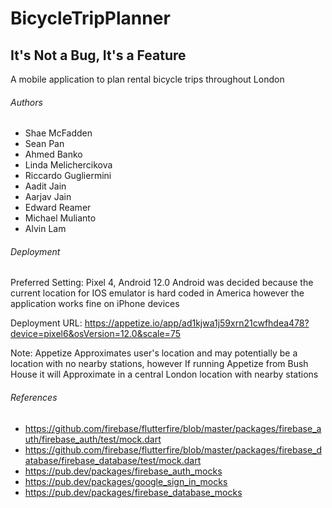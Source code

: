 # BicycleTripPlanner
## It's Not a Bug, It's a Feature
A mobile application to plan rental bicycle trips throughout London

###### Authors
- Shae McFadden
- Sean Pan
- Ahmed Banko
- Linda Melichercikova
- Riccardo Gugliermini
- Aadit Jain
- Aarjav Jain
- Edward Reamer
- Michael Mulianto
- Alvin Lam

###### Deployment
Preferred Setting: Pixel 4, Android 12.0
Android was decided because the current location for IOS emulator is hard coded in America however the application works fine on iPhone devices

Deployment URL: https://appetize.io/app/ad1kjwa1j59xrn21cwfhdea478?device=pixel6&osVersion=12.0&scale=75

Note: Appetize Approximates user's location and may potentially be a location
with no nearby stations, however If running Appetize from Bush House it will
Approximate in a central London location with nearby stations

###### References
- https://github.com/firebase/flutterfire/blob/master/packages/firebase_auth/firebase_auth/test/mock.dart
- https://github.com/firebase/flutterfire/blob/master/packages/firebase_database/firebase_database/test/mock.dart
- https://pub.dev/packages/firebase_auth_mocks
- https://pub.dev/packages/google_sign_in_mocks
- https://pub.dev/packages/firebase_database_mocks
